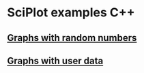 # SciPlot examples C++
## [Graphs with random numbers](/random-numbers/)
## [Graphs with user data](/user_data/)

